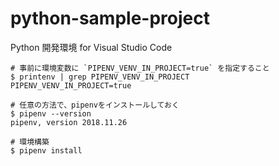 # python-sample-project

Python 開発環境 for Visual Studio Code

```
# 事前に環境変数に `PIPENV_VENV_IN_PROJECT=true` を指定すること
$ printenv | grep PIPENV_VENV_IN_PROJECT
PIPENV_VENV_IN_PROJECT=true

# 任意の方法で、pipenvをインストールしておく
$ pipenv --version
pipenv, version 2018.11.26

# 環境構築
$ pipenv install
```
